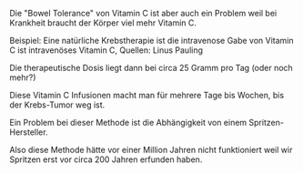 Die "Bowel Tolerance" von Vitamin C
ist aber auch ein Problem
weil bei Krankheit
braucht der Körper viel mehr Vitamin C.

Beispiel: Eine natürliche Krebstherapie
ist die intravenose Gabe von Vitamin C
ist intravenöses Vitamin C,
Quellen: Linus Pauling

Die therapeutische Dosis
liegt dann bei circa 25 Gramm pro Tag
(oder noch mehr?)

Diese Vitamin C Infusionen
macht man für mehrere Tage bis Wochen,
bis der Krebs-Tumor weg ist.

Ein Problem bei dieser Methode
ist die Abhängigkeit
von einem Spritzen-Hersteller.

Also diese Methode
hätte vor einer Million Jahren
nicht funktioniert
weil wir Spritzen erst vor circa 200 Jahren
erfunden haben.
